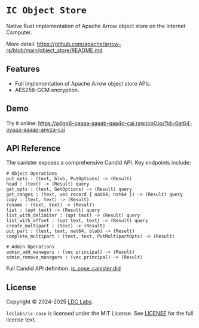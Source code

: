 # `IC Object Store`

Native Rust implementation of Apache Arrow object store on the Internet Computer.

More detail: https://github.com/apache/arrow-rs/blob/main/object_store/README.md

## Features

- Full implementation of Apache Arrow object store APIs.
- AES256-GCM encryption.

## Demo

Try it online: https://a4gq6-oaaaa-aaaab-qaa4q-cai.raw.icp0.io/?id=6at64-oyaaa-aaaap-anvza-cai

## API Reference

The canister exposes a comprehensive Candid API. Key endpoints include:

```candid
# Object Operations
put_opts : (text, blob, PutOptions) -> (Result)
head : (text) -> (Result) query
get_opts : (text, GetOptions) -> (Result) query
get_ranges : (text, vec record { nat64; nat64 }) -> (Result) query
copy : (text, text) -> (Result)
rename : (text, text) -> (Result)
list : (opt text) -> (Result) query
list_with_delimiter : (opt text) -> (Result) query
list_with_offset : (opt text, text) -> (Result) query
create_multipart : (text) -> (Result)
put_part : (text, text, nat64, blob) -> (Result)
complete_multipart : (text, text, PutMultipartOpts) -> (Result)

# Admin Operations
admin_add_managers : (vec principal) -> (Result)
admin_remove_managers : (vec principal) -> (Result)
```

Full Candid API definition: [ic_cose_canister.did](https://github.com/ldclabs/ic-cose/tree/main/src/ic_object_store_canister/ic_object_store_canister.did)

## License
Copyright © 2024-2025 [LDC Labs](https://github.com/ldclabs).

`ldclabs/ic-cose` is licensed under the MIT License. See [LICENSE](../../LICENSE-MIT) for the full license text.
